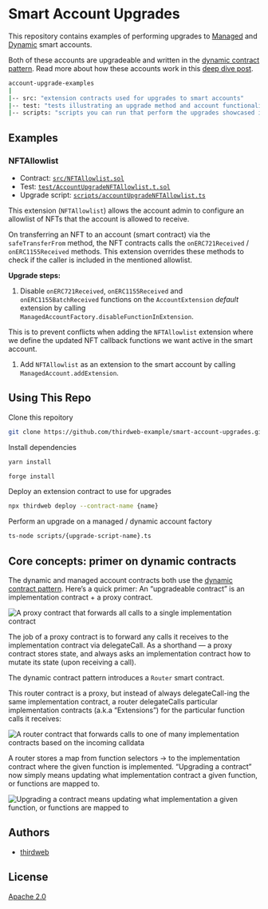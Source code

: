 # Smart Account Upgrades

This repository contains examples of performing upgrades to [Managed](https://thirdweb.com/goerli/0x069c693687ce96636303e68b3507688cbcc9c426/events) and [Dynamic](https://thirdweb.com/thirdweb.eth/DynamicAccountFactory) smart accounts.

Both of these accounts are upgradeable and written in the [dynamic contract pattern](https://github.com/thirdweb-dev/dynamic-contracts). Read more about how these accounts work in this [deep dive post](https://blog.thirdweb.com/smart-contract-deep-dive-building-smart-wallets-for-individuals-and-teams/).

```bash
account-upgrade-examples
|
|-- src: "extension contracts used for upgrades to smart accounts"
|-- test: "tests illustrating an upgrade method and account functionality pre/post upgrade."
|-- scripts: "scripts you can run that perform the upgrades showcased in tests"
```

## Examples

### NFTAllowlist

- Contract: [`src/NFTAllowlist.sol`](https://github.com/thirdweb-example/smart-account-upgrades/blob/main/src/NFTAllowlist.sol)
- Test: [`test/AccountUpgradeNFTAllowlist.t.sol`](https://github.com/thirdweb-example/smart-account-upgrades/blob/main/test/AccountUpgradedNFTAllowlist.t.sol)
- Upgrade script: [`scripts/accountUpgradeNFTAllowlist.ts`](https://github.com/thirdweb-example/smart-account-upgrades/blob/main/scripts/accountUpgradeNftAllowlist.ts)

This extension (`NFTAllowlist`) allows the account admin to configure an allowlist of NFTs that the account is allowed to receive.

On transferring an NFT to an account (smart contract) via the `safeTransferFrom` method, the NFT contracts calls the `onERC721Received` / `onERC1155Received` methods. This extension overrides these methods to check if the caller is included in the mentioned allowlist.

**Upgrade steps:**

1. Disable `onERC721Received`, `onERC1155Received` and `onERC1155BatchReceived` functions on the `AccountExtension` _default_ extension by calling `ManagedAccountFactory.disableFunctionInExtension`.

This is to prevent conflicts when adding the `NFTAllowlist` extension where we define the updated NFT callback functions we want active in the smart account.

1. Add `NFTAllowlist` as an extension to the smart account by calling `ManagedAccount.addExtension`.

## Using This Repo

Clone this repoitory

```bash
git clone https://github.com/thirdweb-example/smart-account-upgrades.git
```

Install dependencies

```bash
yarn install
```

```bash
forge install
```

Deploy an extension contract to use for upgrades

```bash
npx thirdweb deploy --contract-name {name}
```

Perform an upgrade on a managed / dynamic account factory

```bash
ts-node scripts/{upgrade-script-name}.ts
```

## Core concepts: primer on dynamic contracts

The dynamic and managed account contracts both use the [dynamic contract pattern](https://github.com/thirdweb-dev/dynamic-contracts). Here’s a quick primer: An “upgradeable contract” is an implementation contract + a proxy contract.

![A proxy contract that forwards all calls to a single implementation contract](https://ipfs.io/ipfs/QmdzTiw5YuaMa1rjBtoyDuGHHRLdi9Afmh2Tu9Rjj1XuoA/proxy-with-single-impl.png)

The job of a proxy contract is to forward any calls it receives to the implementation contract via delegateCall. As a shorthand — a proxy contract stores state, and always asks an implementation contract how to mutate its state (upon receiving a call).

The dynamic contract pattern introduces a `Router` smart contract.

This router contract is a proxy, but instead of always delegateCall-ing the same implementation contract, a router delegateCalls particular implementation contracts (a.k.a “Extensions”) for the particular function calls it receives:

![A router contract that forwards calls to one of many implementation contracts based on the incoming calldata](https://ipfs.io/ipfs/Qmasd6DHrqMnkhifoapWAeWSs8eEJoFbzKJUpeEBacPAM7/router-many-impls.png)

A router stores a map from function selectors → to the implementation contract where the given function is implemented. “Upgrading a contract” now simply means updating what implementation contract a given function, or functions are mapped to.

![Upgrading a contract means updating what implementation a given function, or functions are mapped to](https://ipfs.io/ipfs/QmUWk4VrFsAQ8gSMvTKwPXptJiMjZdihzUNhRXky7VmgGz/router-upgrades.png)

## Authors

- [thirdweb](https://thirdweb.com)

## License

[Apache 2.0](https://www.apache.org/licenses/LICENSE-2.0.txt)
